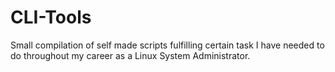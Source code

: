 # CLI-Tools
Small compilation of self made scripts fulfilling certain task I have needed to do throughout my career as a Linux System Administrator.
